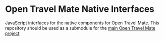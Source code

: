 Open Travel Mate Native Interfaces
==================================

JavaScript interfaces for the native components for Open Travel Mate.
This repository should be used as a submodule for the
[main Open Travel Mate project](https://github.com/marcplouhinec/opentravelmate)

